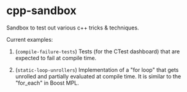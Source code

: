# cpp-sandbox
Sandbox to test out various c++ tricks &amp; techniques.

Current examples:

1. (`compile-failure-tests`) Tests (for the CTest dashboard) that are expected to fail at compile time.

2. (`static-loop-unrollers`) Implementation of a "for loop" that gets unrolled and partially evaluated at compile time. It is similar to the "for_each" in Boost MPL.
